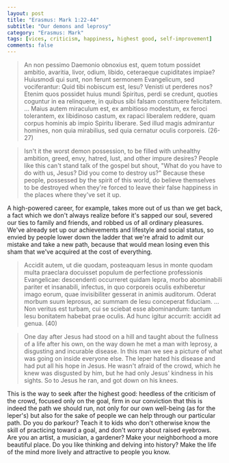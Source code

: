 ```yaml
---
layout: post
title: "Erasmus: Mark 1:22-44"
subtitle: "Our demons and leprosy"
category: "Erasmus: Mark"
tags: [vices, criticism, happiness, highest good, self-improvement]
comments: false
---
```


> An non pessimo Daemonio obnoxius est, quem totum possidet ambitio, avaritia, livor, odium, libido, ceteraeque cupiditates impiae? Huiusmodi qui sunt, non ferunt sermonem Evangelicum, sed vociferantur: Quid tibi nobiscum est, Iesu? Venisti ut perderes nos? Etenim quos possidet huius mundi Spiritus, perdi se credunt, quoties coguntur in ea relinquere, in quibus sibi falsam constituere felicitatem. ... Maius autem miraculum est, ex ambitioso modestum, ex feroci tolerantem, ex libidinoso castum, ex rapaci liberalem reddere, quam corpus hominis ab impio Spiritu liberare. Sed illud magis admirantur homines, non quia mirabilius, sed quia cernatur oculis corporeis. (26-27)

> Isn't it the worst demon possession, to be filled with unhealthy ambition, greed, envy, hatred, lust, and other impure desires? People like this can't stand talk of the gospel but shout, "What do you have to do with us, Jesus? Did you come to destroy us?" Because these people, possessed by the spirit of this world, do believe themselves to be destroyed when they're forced to leave their false happiness in the places where they've set it up.

A high-powered career, for example, takes more out of us than we get back, a fact which we don't always realize before it's sapped our soul, severed our ties to family and friends, and robbed us of all ordinary pleasures. We've already set up our achievements and lifestyle and social status, so envied by people lower down the ladder that we're afraid to admit our mistake and take a new path, because that would mean losing even this sham that we've acquired at the cost of everything.

> Accidit autem, ut die quodam, posteaquam Iesus in monte quodam multa praeclara docuisset populum de perfectione professionis Evangelicae: descendenti occurreret quidam lepra, morbo abominabili pariter et insanabili, infectus, in quo corporeis oculis exhiberetur imago eorum, quae invisibiliter gesserat in animis auditorum. Oderat morbum suum leprosus, ac summam de Iesu conceperat fiduciam. ... Non veritus est turbam, cui se sciebat esse abominandum: tantum Iesu bonitatem habebat prae oculis. Ad hunc igitur accurrit: accidit ad genua. (40)

> One day after Jesus had stood on a hill and taught about the fullness of a life after his own, on the way down he met a man with leprosy, a disgusting and incurable disease. In this man we see a picture of what was going on inside everyone else. The leper hated his disease and had put all his hope in Jesus. He wasn't afraid of the crowd, which he knew was disgusted by him, but he had only Jesus' kindness in his sights. So to Jesus he ran, and got down on his knees.

This is the way to seek after the highest good: heedless of the criticism of the crowd, focused only on the goal, firm in our conviction that this is indeed the path we should run, not only for our own well-being (as for the leper's) but also for the sake of people we can help through our particular path. Do you do parkour? Teach it to kids who don't otherwise know the skill of practicing toward a goal, and don't worry about raised eyebrows. Are you an artist, a musician, a gardener? Make your neighborhood a more beautiful place. Do you like thinking and delving into history? Make the life of the mind more lively and attractive to people you know.